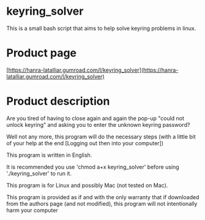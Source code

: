 # keyring_solver
This is a small bash script that aims to help solve keyring problems in linux.

# Product page
[https://hanra-latalliar.gumroad.com/l/keyring_solver](https://hanra-latalliar.gumroad.com/l/keyring_solver)

# Product description
Are you tired of having to close again and again the pop-up "could not unlock keyring" and asking you to enter the unknown keyring password?

Well not any more, this program will do the necessary steps (with a little bit of your help at the end [Logging out then into your computer]) 

This program is written in English.

It is recommended you use 'chmod a+x keyring_solver' before using './keyring_solver' to run it.

This program is for Linux and possibly Mac (not tested on Mac).

This program is provided as if and with the only warranty that if downloaded from the authors page (and not modified), this program will not intentionally harm your computer
